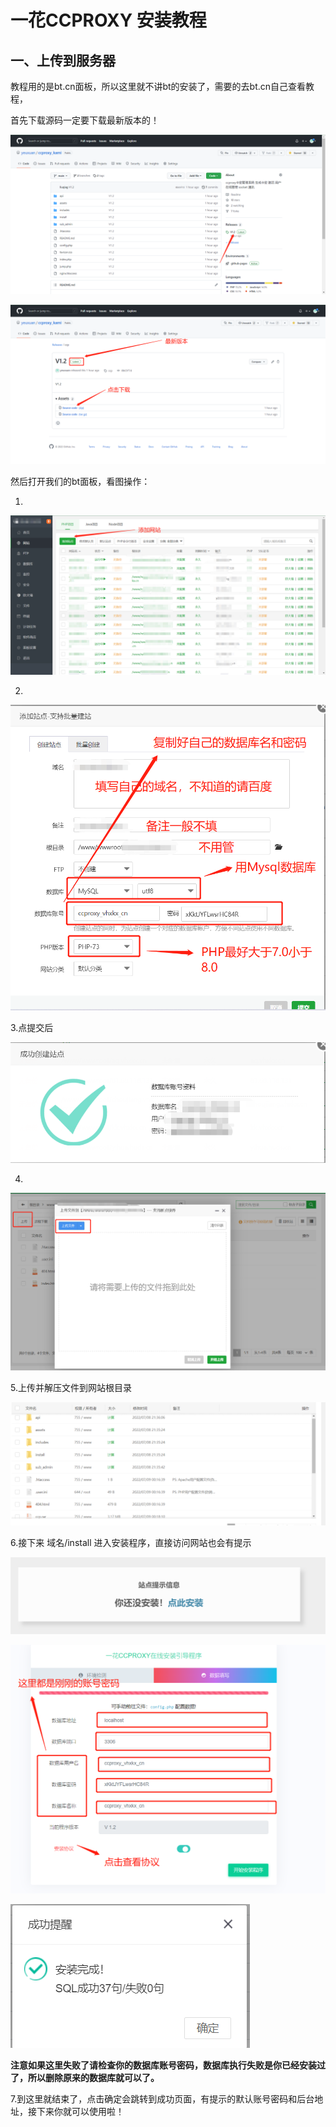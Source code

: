 # 一花CCPROXY 安装教程

## 一、上传到服务器

教程用的是bt.cn面板，所以这里就不讲bt的安装了，需要的去bt.cn自己查看教程，

首先下载源码一定要下载最新版本的！

![image-20220709000828688](typora-user-images\image-20220709000828688.png)

![image-20220709000930807](typora-user-images\image-20220709000930807.png)

然后打开我们的bt面板，看图操作：

1.

![image-20220709001138309](typora-user-images\image-20220709001138309.png)

2.

![image-20220709001555015](typora-user-images\image-20220709001555015.png)

3.点提交后

![image-20220709001700944](typora-user-images\image-20220709001700944.png)

4.

![image-20220709001800402](typora-user-images\image-20220709001800402.png)

5.上传并解压文件到网站根目录

![image-20220709001836794](typora-user-images\image-20220709001836794.png)

6.接下来 域名/install 进入安装程序，直接访问网站也会有提示

![image-20220709002007267](typora-user-images\image-20220709002007267.png)

![image-20220709002237129](typora-user-images\image-20220709002237129.png)

![image-20220709002258564](typora-user-images\image-20220709002258564.png)

**注意如果这里失败了请检查你的数据库账号密码，数据库执行失败是你已经安装过了，所以删除原来的数据库就可以了。**

7.到这里就结束了，点击确定会跳转到成功页面，有提示的默认账号密码和后台地址，接下来你就可以使用啦！
